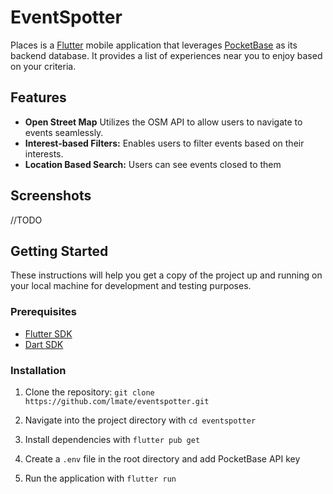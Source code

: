 # EventSpotter

Places is a [Flutter](https://flutter.dev/) mobile application that leverages [PocketBase](https://www.pocketbase.io/) as its backend database. It provides a list of experiences near you to enjoy based on your criteria.

## Features

- **Open Street Map** Utilizes the OSM API to allow users to navigate to events seamlessly.
- **Interest-based Filters:** Enables users to filter events based on their interests.
- **Location Based Search:** Users can see events closed to them


## Screenshots

//TODO

## Getting Started

These instructions will help you get a copy of the project up and running on your local machine for development and testing purposes.

### Prerequisites

- [Flutter SDK](https://flutter.dev/docs/get-started/install)
- [Dart SDK](https://dart.dev/get-dart)

### Installation

1. Clone the repository:
   `git clone https://github.com/lmate/eventspotter.git`

 2. Navigate into the project directory with `cd eventspotter`

3. Install dependencies with `flutter pub get`

4. Create a `.env` file in the root directory and add PocketBase API key

5. Run the application with `flutter run`
